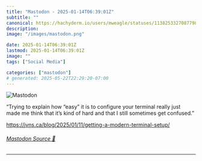 ```yaml
---
title: "Mastodon - 2025-01-14T06:39:01Z"
subtitle: ""
canonical: https://hachyderm.io/users/mweagle/statuses/113825332708779838
description:
image: "/images/mastodon.png"

date: 2025-01-14T06:39:01Z
lastmod: 2025-01-14T06:39:01Z
image: ""
tags: ["Social Media"]

categories: ["mastodon"]
# generated: 2025-05-22T22:29:20-07:00
---
```

![Mastodon](/images/mastodon.png)

<p>“Trying to explain how “easy” it is to configure your terminal really just made me think that it’s kind of hard and that I still sometimes get confused.”</p><p><a href="https://jvns.ca/blog/2025/01/11/getting-a-modern-terminal-setup/" target="_blank" rel="nofollow noopener noreferrer" translate="no"><span class="invisible">https://</span><span class="ellipsis">jvns.ca/blog/2025/01/11/gettin</span><span class="invisible">g-a-modern-terminal-setup/</span></a></p>


###### [Mastodon Source 🐘](https://hachyderm.io/@mweagle/113825332708779838)

___
